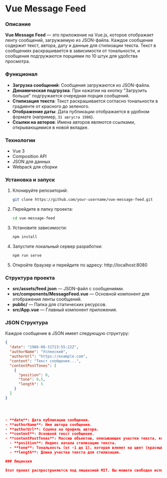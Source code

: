 # Vue Message Feed

### Описание

**Vue Message Feed** — это приложение на Vue.js, которое отображает ленту сообщений, загружаемую из JSON-файла. Каждое сообщение содержит текст, автора, дату и данные для стилизации текста. Текст в сообщениях раскрашивается в зависимости от тональности, и сообщения подгружаются порциями по 10 штук для удобства просмотра.

### Функционал

- **Загрузка сообщений**: Сообщения загружаются из JSON-файла.
- **Динамическая подгрузка**: При нажатии на кнопку "Загрузить больше" подгружается очередная порция сообщений.
- **Стилизация текста**: Текст раскрашивается согласно тональности в градиенте от красного до зеленого.
- **Отображение даты**: Дата публикации отображается в удобном формате (например, `31 августа 1986`).
- **Ссылки на авторов**: Имена авторов являются ссылками, открывающимися в новой вкладке.

### Технологии

- Vue 3
- Composition API
- JSON для данных
- Webpack для сборки

### Установка и запуск

1. Клонируйте репозиторий:
   ```bash
   git clone https://github.com/your-username/vue-message-feed.git
   
2. Перейдите в папку проекта:
   ```bash
   cd vue-message-feed
3. Установите зависимости:
   ```bash
   npm install
4. Запустите локальный сервер разработки:
   ```bash
   npm run serve
5. Откройте браузер и перейдите по адресу:
   http://localhost:8080

### Структура проекта

- **src/assets/feed.json** — JSON-файл с сообщениями.
- **src/components/MessageFeed.vue** — Основной компонент для отображения ленты сообщений.
- **public/** — Папка для статических ресурсов.
- **src/App.vue** — Главный компонент приложения.

### JSON Структура

Каждое сообщение в JSON имеет следующую структуру:

```json
{
  "date": "1986-08-31T23:55:22Z",
  "authorName": "Успенский",
  "authorUrl": "https://example.com",
  "content": "Текст сообщения...",
  "contentPostTones": [
    {
      "position": 0,
      "tone": 0.5,
      "length": 5
    }
  ]
}




- **date**: Дата публикации сообщения.
- **authorName**: Имя автора сообщения.
- **authorUrl**: Ссылка на профиль автора.
- **content**: Основной текст сообщения.
- **contentPostTones**: Массив объектов, описывающих участки текста, которые нужно стилизовать. Каждая часть содержит:
  - **position**: Индекс начала стилизации текста.
  - **tone**: Тональность (от -1 до 1), которая влияет на цвет (красный, желтый, зеленый).
  - **length**: Длина участка текста для стилизации.

### Лицензия

Этот проект распространяется под лицензией MIT. Вы можете свободно использовать и модифицировать его для личных или коммерческих целей.

